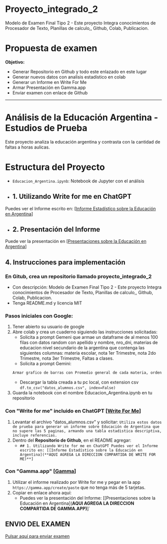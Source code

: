 # Proyecto_integrado_2
Modelo de Examen Final Tipo 2 - Este proyecto Integra conocimientos de Procesador de Texto, Planillas de calculo,, Github, Colab, Publicacion.

# Propuesta de examen
**Objetivo:**
* Generar Repositorio en Github y todo este enlazado en este lugar
* Generar nuevos datos con analisis estadístico en colab
* Generar un Informe en Write For Me
* Armar Presentación en Gamma.app
* Enviar examen con enlace de Github

---

# Análisis de la Educación Argentina - Estudios de Prueba

Este proyecto analiza la educación argentina y contrasta con la cantidad de faltas a horas aulicas.

# Estructura del Proyecto

- `Educacion_Argentina.ipynb`: Notebook de Jupyter con el análisis

- ## 1. Utilizando Write for me en ChatGPT

Puedes ver el Informe escrito en: [[Informe Estadístico sobre la Educación en Argentina](https://chatgpt.com/share/6733b30c-47ec-8002-8835-f98cbf4965ad)]

- ## 2. Presentación del Informe
Puede ver la presentación en [[Presentaciones sobre la Educación en Argentina](https://gamma.app/docs/Informe-Estadistico-sobre-la-Educacion-en-Argentina-hjll5qzle9v1vjy)]
## 4. Instrucciones para implementación
### En Gitub, crea un repositorio llamado proyecto_integrado_2
   * Con descripción: Modelo de Examen Final Tipo 2 - Este proyecto Integra conocimientos de Procesador de Texto, Planillas de calculo,, Github, Colab, Publicacion. 
   * Tenga README.md y licencia MIT
### Pasos iniciales con Google:
1. Tener abierto su usuario de google
2. Abre colab y crea un cuaderno siguiendo las instrucciones solicitadas:
   * Solicita a prompt Gemeni que armae un dataframe de al menos 100 filas con datos random con  apellido y nombre, nro_dni, materias de educacion nivel secundario de la argentina que contenga las siguientes columnas: materia escolar, nota 1er Trimestre, nota 2do Trimestre, nota 3er Trimestre, Faltas a clases.
   * Solicita a prompt Gemini:
    ```txt
    Armar grafico de barras con Promedio general de cada materia, ordenados de mayor a menor, agregar las faltas como valor constrastable en dos ejes. Agregar las leyendas que ayuden a la interpretación.
    ```
   * Descargar la tabla creada a tu pc local, con extension csv `df.to_csv("datos_alumnos.csv", index=False)`
4. Guarda la notebook con el nombre Educacion_Argentina.ipynb en tu repositorio

### Con "Write for me" incluido en ChatGPT [[Write For Me](https://chatgpt.com/g/g-B3hgivKK9-write-for-me)]
1. Levantar el archivo "datos_alumnos.csv" y solicitar: `Utiliza estos datos de prueba para generar un informe sobre Educación de Argentina que no supere las 5 paginas, armando una tabla estadistica descriptiva, incluye referencias.`
2. Dentro del **Repositorio de Github**, en el README agregar:
   * `## 1. Utilizando Write for me en ChatGPT
            Puedes ver el Informe escrito en: [[Informe Estadístico sobre la Educación en Argentina](**AQUI AGREGA LA DIRECCION COMPARTIDA DE WRITE FOR ME)**]`

### Con "Gamma.app" [[Gamma](https://gamma.app)]
1. Utilizar el informe realizado por Write for me y pegar en la app `https://gamma.app/create/paste` que no tenga más de 5 tarjetas.
2. Copiar en enlace ahora aquí:
   * Puedes ver la presentación del Informe: [[Presentaciones sobre la Educación en Argentina](**AQUI AGREGA LA DIRECCION COMPARTIDA DE GAMMA.APP)**]`
  
## ENVIO DEL EXAMEN
[Pulsar aquí para enviar examen](https://forms.gle/Z9VaE5KzdLJJMzW68)
